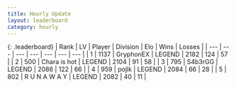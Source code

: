 ```yaml
---
title: Hourly Update
layout: leaderboard
category: hourly
---
```


{: .leaderboard}
| Rank | LV | Player | Division | Elo | Wins | Losses |
| --- | --- | --- | --- | --- | --- | --- |
| <span data-change="0">1</span> | 1137 | <span title="ID: 315148">GryphonEX</span> | LEGEND | <span data-change="11">2182</span> | <span data-change="2">124</span> | <span data-change="0">57</span> |
| <span data-change="0">2</span> | 500 | <span title="ID: 382502">Chara is hot</span> | LEGEND | <span data-change="0">2104</span> | <span data-change="0">91</span> | <span data-change="0">58</span> |
| <span data-change="1">3</span> | 795 | <span title="ID: 166888">S4b3rGG</span> | LEGEND | <span data-change="0">2086</span> | <span data-change="0">122</span> | <span data-change="0">66</span> |
| <span data-change="-1">4</span> | 959 | <span title="ID: 4783">pojlk</span> | LEGEND | <span data-change="-13">2084</span> | <span data-change="2">66</span> | <span data-change="2">28</span> |
| <span data-change="0">5</span> | 802 | <span title="ID: 66144">R U N A W A Y</span> | LEGEND | <span data-change="0">2082</span> | <span data-change="0">40</span> | <span data-change="0">11</span> |